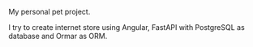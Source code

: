 My personal pet project.

I try to create internet store using Angular, FastAPI with PostgreSQL as database and Ormar as ORM.